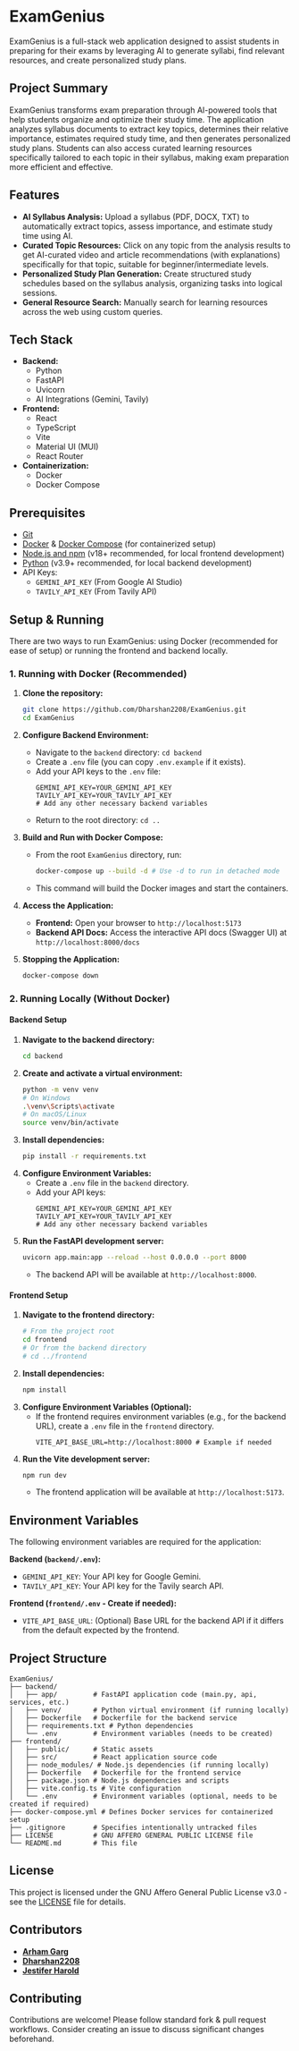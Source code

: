 # ExamGenius

ExamGenius is a full-stack web application designed to assist students in preparing for their exams by leveraging AI to generate syllabi, find relevant resources, and create personalized study plans.


## Project Summary

ExamGenius transforms exam preparation through AI-powered tools that help students organize and optimize their study time. The application analyzes syllabus documents to extract key topics, determines their relative importance, estimates required study time, and then generates personalized study plans. Students can also access curated learning resources specifically tailored to each topic in their syllabus, making exam preparation more efficient and effective.

## Features

- **AI Syllabus Analysis:** Upload a syllabus (PDF, DOCX, TXT) to automatically extract topics, assess importance, and estimate study time using AI.
- **Curated Topic Resources:** Click on any topic from the analysis results to get AI-curated video and article recommendations (with explanations) specifically for that topic, suitable for beginner/intermediate levels.
- **Personalized Study Plan Generation:** Create structured study schedules based on the syllabus analysis, organizing tasks into logical sessions.
- **General Resource Search:** Manually search for learning resources across the web using custom queries.

## Tech Stack

- **Backend:**
  - Python
  - FastAPI
  - Uvicorn
  - AI Integrations (Gemini, Tavily)
- **Frontend:**
  - React
  - TypeScript
  - Vite
  - Material UI (MUI)
  - React Router
- **Containerization:**
  - Docker
  - Docker Compose

## Prerequisites

- [Git](https://git-scm.com/)
- [Docker](https://www.docker.com/) & [Docker Compose](https://docs.docker.com/compose/) (for containerized setup)
- [Node.js and npm](https://nodejs.org/) (v18+ recommended, for local frontend development)
- [Python](https://www.python.org/) (v3.9+ recommended, for local backend development)
- API Keys:
  - `GEMINI_API_KEY` (From Google AI Studio)
  - `TAVILY_API_KEY` (From Tavily API)

## Setup & Running

There are two ways to run ExamGenius: using Docker (recommended for ease of setup) or running the frontend and backend locally.

### 1. Running with Docker (Recommended)

1.  **Clone the repository:**

    ```bash
    git clone https://github.com/Dharshan2208/ExamGenius.git
    cd ExamGenius
    ```

2.  **Configure Backend Environment:**

    - Navigate to the `backend` directory: `cd backend`
    - Create a `.env` file (you can copy `.env.example` if it exists).
    - Add your API keys to the `.env` file:
      ```dotenv
      GEMINI_API_KEY=YOUR_GEMINI_API_KEY
      TAVILY_API_KEY=YOUR_TAVILY_API_KEY
      # Add any other necessary backend variables
      ```
    - Return to the root directory: `cd ..`

3.  **Build and Run with Docker Compose:**

    - From the root `ExamGenius` directory, run:
      ```bash
      docker-compose up --build -d # Use -d to run in detached mode
      ```
    - This command will build the Docker images and start the containers.

4.  **Access the Application:**

    - **Frontend:** Open your browser to `http://localhost:5173`
    - **Backend API Docs:** Access the interactive API docs (Swagger UI) at `http://localhost:8000/docs`

5.  **Stopping the Application:**
    ```bash
    docker-compose down
    ```

### 2. Running Locally (Without Docker)

#### Backend Setup

1.  **Navigate to the backend directory:**
    ```bash
    cd backend
    ```
2.  **Create and activate a virtual environment:**
    ```bash
    python -m venv venv
    # On Windows
    .\venv\Scripts\activate
    # On macOS/Linux
    source venv/bin/activate
    ```
3.  **Install dependencies:**
    ```bash
    pip install -r requirements.txt
    ```
4.  **Configure Environment Variables:**
    - Create a `.env` file in the `backend` directory.
    - Add your API keys:
      ```dotenv
      GEMINI_API_KEY=YOUR_GEMINI_API_KEY
      TAVILY_API_KEY=YOUR_TAVILY_API_KEY
      # Add any other necessary backend variables
      ```
5.  **Run the FastAPI development server:**
    ```bash
    uvicorn app.main:app --reload --host 0.0.0.0 --port 8000
    ```
    - The backend API will be available at `http://localhost:8000`.

#### Frontend Setup

1.  **Navigate to the frontend directory:**
    ```bash
    # From the project root
    cd frontend
    # Or from the backend directory
    # cd ../frontend
    ```
2.  **Install dependencies:**
    ```bash
    npm install
    ```
3.  **Configure Environment Variables (Optional):**
    - If the frontend requires environment variables (e.g., for the backend URL), create a `.env` file in the `frontend` directory.
      ```dotenv
      VITE_API_BASE_URL=http://localhost:8000 # Example if needed
      ```
4.  **Run the Vite development server:**
    ```bash
    npm run dev
    ```
    - The frontend application will be available at `http://localhost:5173`.

## Environment Variables

The following environment variables are required for the application:

**Backend (`backend/.env`):**

- `GEMINI_API_KEY`: Your API key for Google Gemini.
- `TAVILY_API_KEY`: Your API key for the Tavily search API.

**Frontend (`frontend/.env` - Create if needed):**

- `VITE_API_BASE_URL`: (Optional) Base URL for the backend API if it differs from the default expected by the frontend.

## Project Structure

```
ExamGenius/
├── backend/
│   ├── app/         # FastAPI application code (main.py, api, services, etc.)
│   ├── venv/        # Python virtual environment (if running locally)
│   ├── Dockerfile   # Dockerfile for the backend service
│   ├── requirements.txt # Python dependencies
│   └── .env         # Environment variables (needs to be created)
├── frontend/
│   ├── public/      # Static assets
│   ├── src/         # React application source code
│   ├── node_modules/ # Node.js dependencies (if running locally)
│   ├── Dockerfile   # Dockerfile for the frontend service
│   ├── package.json # Node.js dependencies and scripts
│   ├── vite.config.ts # Vite configuration
│   └── .env         # Environment variables (optional, needs to be created if required)
├── docker-compose.yml # Defines Docker services for containerized setup
├── .gitignore       # Specifies intentionally untracked files
├── LICENSE          # GNU AFFERO GENERAL PUBLIC LICENSE file
└── README.md        # This file
```

## License

This project is licensed under the GNU Affero General Public License v3.0 - see the [LICENSE](LICENSE) file for details.

## Contributors

- **[Arham Garg](https://github.com/arhamgarg)**
- **[Dharshan2208](https://github.com/Dharshan2208)**
- **[Jestifer Harold](https://github.com/JestiferHarold)**

## Contributing

Contributions are welcome! Please follow standard fork & pull request workflows. Consider creating an issue to discuss significant changes beforehand.
